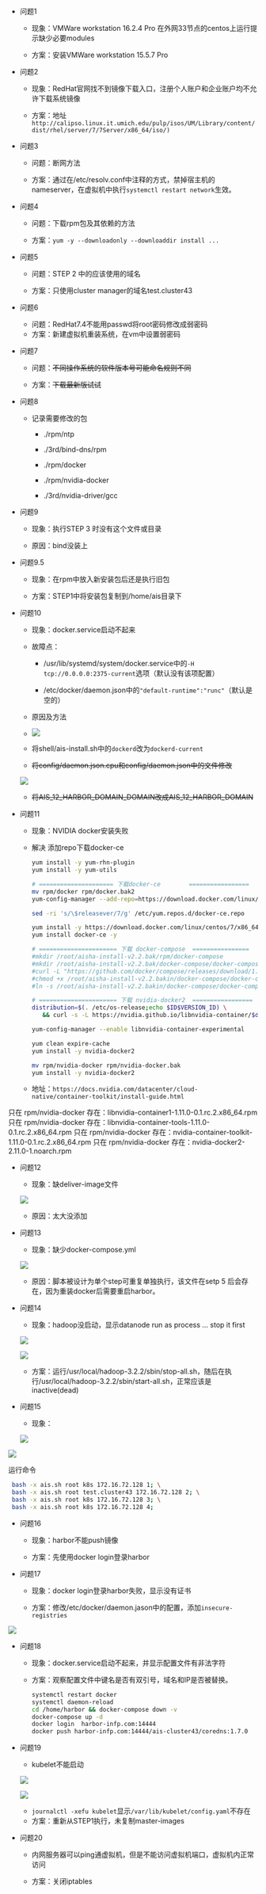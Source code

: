 # 

- 问题1
  
  - 现象：VMWare workstation 16.2.4 Pro 在外网33节点的centos上运行提示缺少必要modules
  
  - 方案：安装VMWare workstation 15.5.7 Pro

- 问题2
  
  - 现象：RedHat官网找不到镜像下载入口，注册个人账户和企业账户均不允许下载系统镜像
  
  - 方案：地址`http://calipso.linux.it.umich.edu/pulp/isos/UM/Library/content/dist/rhel/server/7/7Server/x86_64/iso/)`

- 问题3
  
  - 问题：断网方法
  
  - 方案：通过在/etc/resolv.conf中注释的方式，禁掉宿主机的nameserver，在虚拟机中执行`systemctl restart network`生效。

- 问题4
  
  - 问题：下载rpm包及其依赖的方法
  
  - 方案：`yum -y --downloadonly --downloaddir install ...`

- 问题5
  
  - 问题：STEP 2 中的应该使用的域名
  
  - 方案：只使用cluster manager的域名test.cluster43

- 问题6
  
  - 问题：RedHat7.4不能用passwd将root密码修改成弱密码
  - 方案：新建虚拟机重装系统，在vm中设置弱密码

- 问题7
  
  - 问题：~~不同操作系统的软件版本号可能命名规则不同~~
  
  - 方案：~~下载最新版试试~~

- 问题8
  
  - 记录需要修改的包
    
    - ./rpm/ntp
    
    - ./3rd/bind-dns/rpm
    
    - ./rpm/docker
    
    - ./rpm/nvidia-docker
    
    - ./3rd/nvidia-driver/gcc

- 问题9
  
  - 现象：执行STEP 3 时没有这个文件或目录
  
  - 原因：bind没装上

- 问题9.5
  
  - 现象：在rpm中放入新安装包后还是执行旧包
  
  - 方案：STEP1中将安装包复制到/home/ais目录下

- 问题10
  
  - 现象：docker.service启动不起来
  
  - 故障点：
    
    - /usr/lib/systemd/system/docker.service中的`-H tcp://0.0.0.0:2375-current`选项（默认没有该项配置）
    
    - /etc/docker/daemon.json中的`"default-runtime":"runc"`（默认是空的）
  
  - 原因及方法
  
  - ![](D:\Cache\MarkText\2022-08-23-16-02-33-image.png)
  
  - 将shell/ais-install.sh中的`dockerd`改为`dockerd-current`
  
  - ~~将config/daemon.json.cpu和config/daemon.json中的文件修改~~
  
  ![](D:\Cache\MarkText\2022-08-30-15-00-08-image.png)
  
  - ~~将AIS_12_HARBOR_DOMAIN_DOMAIN改成AIS_12_HARBOR_DOMAIN~~

- 问题11 
  
  - 现象：NVIDIA docker安装失败
  
  - 解决 添加repo下载docker-ce 
    
    ```bash
    yum install -y yum-rhn-plugin
    yum install -y yum-utils
    
    # ===================== 下载docker-ce        =================
    mv rpm/docker rpm/docker.bak2
    yum-config-manager --add-repo=https://download.docker.com/linux/centos/docker-ce.repo
    
    sed -ri 's/\$releasever/7/g' /etc/yum.repos.d/docker-ce.repo
    
    yum install -y https://download.docker.com/linux/centos/7/x86_64/stable/Packages/containerd.io-1.4.3-3.1.el7.x86_64.rpm
    yum install docker-ce -y
    
    # ====================== 下载 docker-compose  ================
    #mkdir /root/aisha-install-v2.2.bak/rpm/docker-compose
    #mkdir /root/aisha-install-v2.2.bak/docker-compose/docker-compose
    #curl -L "https://github.com/docker/compose/releases/download/1.27.4/docker-compose-$(uname -s)-$(uname -m)" -o /root/aisha-install-v2.2.bakin/docker-compose/
    #chmod +x /root/aisha-install-v2.2.bakin/docker-compose/docker-compose
    #ln -s /root/aisha-install-v2.2.bakin/docker-compose/docker-compose /usr/bin/docker-compose
    
    # ====================== 下载 nvidia-docker2  =================
    distribution=$(. /etc/os-release;echo $ID$VERSION_ID) \
       && curl -s -L https://nvidia.github.io/libnvidia-container/$distribution/libnvidia-container.repo | sudo tee /etc/yum.repos.d/nvidia-container-toolkit.repo
    
    yum-config-manager --enable libnvidia-container-experimental
    
    yum clean expire-cache
    yum install -y nvidia-docker2
    
    mv rpm/nvidia-docker rpm/nvidia-docker.bak
    yum install -y nvidia-docker2
    ```
  
  - 地址：`https://docs.nvidia.com/datacenter/cloud-native/container-toolkit/install-guide.html`

只在 rpm/nvidia-docker 存在：libnvidia-container1-1.11.0-0.1.rc.2.x86_64.rpm
只在 rpm/nvidia-docker 存在：libnvidia-container-tools-1.11.0-0.1.rc.2.x86_64.rpm
只在 rpm/nvidia-docker 存在：nvidia-container-toolkit-1.11.0-0.1.rc.2.x86_64.rpm
只在 rpm/nvidia-docker 存在：nvidia-docker2-2.11.0-1.noarch.rpm

- 问题12
  
  - 现象：缺deliver-image文件
  
  ![](D:\Cache\MarkText\2022-08-24-16-57-07-b8e01067527952bb74cfce36f32de89.jpg)
  
  - 原因：太大没添加

- 问题13
  
  - 现象：缺少docker-compose.yml
  
  ![](D:\Cache\MarkText\2022-08-24-16-57-55-3035ac1cbe26963e3c9ee448c9b40ae.jpg)
  
  - 原因：脚本被设计为单个step可重复单独执行，该文件在setp 5 后会存在，因为重装docker后需要重启harbor。

- 问题14
  
  - 现象：hadoop没启动，显示datanode run as process ... stop it first
  
  ![](D:\Cache\MarkText\2022-08-24-17-30-26-image.png)
  
  ![](D:\Cache\MarkText\2022-08-24-17-29-39-image.png)
  
  - 方案：运行/usr/local/hadoop-3.2.2/sbin/stop-all.sh，随后在执行/usr/local/hadoop-3.2.2/sbin/start-all.sh，正常应该是inactive(dead)

- 问题15
  
  - 现象：
  
  ![](D:\Cache\MarkText\2022-08-26-16-54-21-image.png)

![](D:\Cache\MarkText\2022-08-26-16-56-59-image.png)

运行命令

```bash
 bash -x ais.sh root k8s 172.16.72.128 1; \
 bash -x ais.sh root test.cluster43 172.16.72.128 2; \
 bash -x ais.sh root k8s 172.16.72.128 3; \
 bash -x ais.sh root k8s 172.16.72.128 4;
```

- 问题16
  
  - 现象：harbor不能push镜像
  
  - 方案：先使用docker login登录harbor

- 问题17
  
  - 现象：docker login登录harbor失败，显示没有证书
  
  - 方案：修改/etc/docker/daemon.jason中的配置，添加`insecure-registries`

![](D:\Cache\MarkText\2022-08-30-14-26-29-image.png)

- 问题18
  
  - 现象：docker.service启动不起来，并显示配置文件有非法字符
  
  - 方案：观察配置文件中键名是否有双引号，域名和IP是否被替换。
    
    ```bash
    systemctl restart docker
    systemctl daemon-reload
    cd /home/harbor && docker-compose down -v
    docker-compose up -d
    docker login  harbor-infp.com:14444
    docker push harbor-infp.com:14444/ais-cluster43/coredns:1.7.0
    ```

- 问题19
  
  - kubelet不能启动
  
  ![](D:\Cache\MarkText\2022-08-30-15-42-03-image.png)
  
  ![](D:\Cache\MarkText\2022-08-30-15-38-57-image.png)
  
  - `journalctl -xefu kubelet`显示`/var/lib/kubelet/config.yaml`不存在
  - 方案：重新从STEP1执行，未复制master-images

- 问题20
  
  - 内网服务器可以ping通虚拟机，但是不能访问虚拟机端口，虚拟机内正常访问
  
  - 方案：关闭iptables
